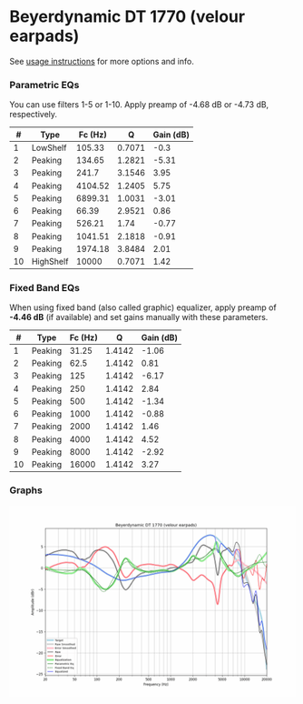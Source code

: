 # Beyerdynamic DT 1770 (velour earpads)
See [usage instructions](https://github.com/jaakkopasanen/AutoEq#usage) for more options and info.

### Parametric EQs
You can use filters 1-5 or 1-10. Apply preamp of -4.68 dB or -4.73 dB, respectively.

|   # | Type      |   Fc (Hz) |      Q |   Gain (dB) |
|-----|-----------|-----------|--------|-------------|
|   1 | LowShelf  |    105.33 | 0.7071 |       -0.3  |
|   2 | Peaking   |    134.65 | 1.2821 |       -5.31 |
|   3 | Peaking   |    241.7  | 3.1546 |        3.95 |
|   4 | Peaking   |   4104.52 | 1.2405 |        5.75 |
|   5 | Peaking   |   6899.31 | 1.0031 |       -3.01 |
|   6 | Peaking   |     66.39 | 2.9521 |        0.86 |
|   7 | Peaking   |    526.21 | 1.74   |       -0.77 |
|   8 | Peaking   |   1041.51 | 2.1818 |       -0.91 |
|   9 | Peaking   |   1974.18 | 3.8484 |        2.01 |
|  10 | HighShelf |  10000    | 0.7071 |        1.42 |

### Fixed Band EQs
When using fixed band (also called graphic) equalizer, apply preamp of **-4.46 dB** (if available) and set gains manually with these parameters.

|   # | Type    |   Fc (Hz) |      Q |   Gain (dB) |
|-----|---------|-----------|--------|-------------|
|   1 | Peaking |     31.25 | 1.4142 |       -1.06 |
|   2 | Peaking |     62.5  | 1.4142 |        0.81 |
|   3 | Peaking |    125    | 1.4142 |       -6.17 |
|   4 | Peaking |    250    | 1.4142 |        2.84 |
|   5 | Peaking |    500    | 1.4142 |       -1.34 |
|   6 | Peaking |   1000    | 1.4142 |       -0.88 |
|   7 | Peaking |   2000    | 1.4142 |        1.46 |
|   8 | Peaking |   4000    | 1.4142 |        4.52 |
|   9 | Peaking |   8000    | 1.4142 |       -2.92 |
|  10 | Peaking |  16000    | 1.4142 |        3.27 |

### Graphs
![](./Beyerdynamic%20DT%201770%20(velour%20earpads).png)
